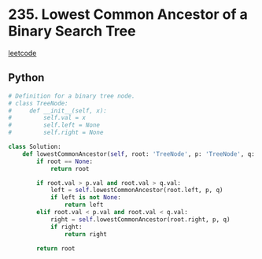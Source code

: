 # 235. Lowest Common Ancestor of a Binary Search Tree
[leetcode](https://leetcode.com/problems/lowest-common-ancestor-of-a-binary-search-tree/description/)

## Python
```python
# Definition for a binary tree node.
# class TreeNode:
#     def __init__(self, x):
#         self.val = x
#         self.left = None
#         self.right = None

class Solution:
    def lowestCommonAncestor(self, root: 'TreeNode', p: 'TreeNode', q: 'TreeNode') -> 'TreeNode':
        if root == None:
            return root

        if root.val > p.val and root.val > q.val:
            left = self.lowestCommonAncestor(root.left, p, q)
            if left is not None:
                return left
        elif root.val < p.val and root.val < q.val:
            right = self.lowestCommonAncestor(root.right, p, q)
            if right:
                return right
        
        return root
```